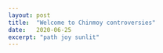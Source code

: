```yaml
---
layout: post
title:  "Welcome to Chinmoy controversies"
date:   2020-06-25
excerpt: "path joy sunlit"
---
```

